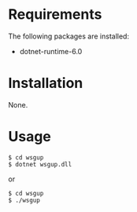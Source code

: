 # Requirements

The following packages are installed:

- dotnet-runtime-6.0

# Installation

None.

# Usage

```Shell
$ cd wsgup
$ dotnet wsgup.dll
```

or

```Shell
$ cd wsgup
$ ./wsgup
```